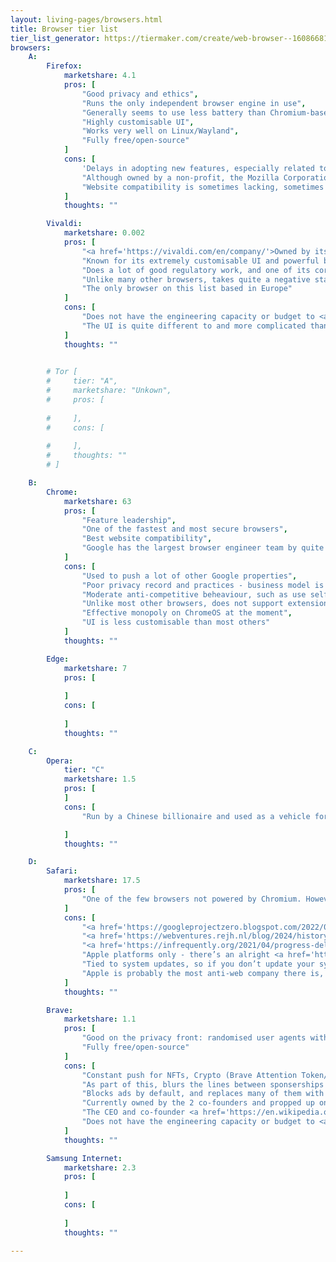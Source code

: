 ```yaml
---
layout: living-pages/browsers.html
title: Browser tier list
tier_list_generator: https://tiermaker.com/create/web-browser--16086681
browsers:
    A:
        Firefox:
            marketshare: 4.1
            pros: [
                "Good privacy and ethics",
                "Runs the only independent browser engine in use",
                "Generally seems to use less battery than Chromium-based browsers",
                "Highly customisable UI",
                "Works very well on Linux/Wayland",
                "Fully free/open-source"
            ]
            cons: [
                'Delays in adopting new features, especially related to PWAs/hardware access, and not enough money to fund development',
                "Although owned by a non-profit, the Mozilla Corporation still acts like a company, laying off employees for no particular reason, and making some quite questionable decisions over the past decade",
                "Website compatibility is sometimes lacking, sometimes due to websites (due to engine's small market share), sometimes due Firefox's delay in adding features."
            ]
            thoughts: ""

        Vivaldi:
            marketshare: 0.002
            pros: [
                "<a href='https://vivaldi.com/en/company/'>Owned by its employees</a>, who are in my experience lovely people (all the way up to the CEO). It does not accept exernal funding, does not chase rapid growth, and of all the browsers in this list has the most transparents and sustainable business mode.",
                "Known for its extremely customisable UI and powerful built-in tools, has inspired many other browsers in this regard",
                "Does a lot of good regulatory work, and one of its core missions is to help promote a free and open web, free from the control of gatekeepers",
                "Unlike many other browsers, takes quite a negative stance against gen AI, and does not try to force it into everything",
                "The only browser on this list based in Europe"
            ]
            cons: [
                "Does not have the engineering capacity or budget to <a href='https://chrome-commit-tracker.arthursonzogni.com/organizations/commits?repositories=chromium&organizations=Brave,Vivaldi&grouping=yearly&colors=organizations&kind=author&metric=commit&chart=bar&dates=2000-01-01,2025-04-02'>work much on its browser engine</a>",
                "The UI is quite different to and more complicated than most other browsers, and so can take some getting used to and may not be for everyone"
            ]
            thoughts: ""

        
        # Tor [
        #     tier: "A",
        #     marketshare: "Unkown",
        #     pros: [
                
        #     ],
        #     cons: [
                
        #     ],
        #     thoughts: ""
        # ]

    B:
        Chrome: 
            marketshare: 63
            pros: [
                "Feature leadership",
                "One of the fastest and most secure browsers",
                "Best website compatibility",
                "Google has the largest browser engineer team by quite a substantial margin, and does most of the work than goes into Chromium. As such they tend to have the fastest security and critial issue response teams"
            ]
            cons: [
                "Used to push a lot of other Google properties",
                "Poor privacy record and practices - business model is collecting and selling user data. See backtracking on phasing out 3p cookies recently.",
                "Moderate anti-competitive beheaviour, such as use self-preferencing from Google's websites (eg pre-installed Meet/Drive extensions), not providing WebAPKs for other Android browsers, forced/default-use in some Google native mobile apps",
                "Unlike most other browsers, does not support extensions on Android (presumably due to ad-blockers)",
                "Effective monopoly on ChromeOS at the moment",
                "UI is less customisable than most others"
            ]
            thoughts: ""

        Edge:
            marketshare: 7
            pros: [
                
            ]
            cons: [
                
            ]
            thoughts: ""

    C:
        Opera:
            tier: "C"
            marketshare: 1.5
            pros: [
            ]
            cons: [
                "Run by a Chinese billionaire and used as a vehicle for pushing their ad network, gaming business, news app, Fintech microlending etc",

            ]
            thoughts: ""

    D:
        Safari:
            marketshare: 17.5
            pros: [
                "One of the few browsers not powered by Chromium. However, this is because Google forked Webkit to create Chromium due to Apple's slow processes and prioritisation, and it's been largely left behind since then, with little to offer vs the other 2 browser engines while being less open and less cross-platform"
            ]
            cons: [
                "<a href='https://googleprojectzero.blogspot.com/2022/02/a-walk-through-project-zero-metrics.html#browsers'>Poor security record</a> and practices",
                "<a href='https://webventures.rejh.nl/blog/2024/history-of-safari-show-stoppers/'>Broken features and bugs</a>",
                "<a href='https://infrequently.org/2021/04/progress-delayed/'>Very late</a> (<a href='2https://wpt.fyi/results/'>or yet to</a>) support many things",
                "Apple platforms only - there’s an alright <a href='https://webkitgtk.org/'>community-maintained Linux port</a> but effectively for Windows and Android",
                "Tied to system updates, so if you don’t update your system or your device is no longer supported, Safari stops getting updated as well",
                "Apple is probably the most anti-web company there is, doing everything they can to hold it back (eg supressing iOS PWAs, notifications) and force people into their walled garden. A total ban on all other browser engines on iOS and their repeated malicious compliance with laws and court rulings does little to help this image"
            ]
            thoughts: ""

        Brave:
            marketshare: 1.1
            pros: [
                "Good on the privacy front: randomised user agents with minimal information leak makes it one of the most private browsers",
                "Fully free/open-source"
            ]
            cons: [
                "Constant push for NFTs, Crypto (Brave Attention Token/Wallet) and Web3",
                "As part of this, blurs the lines between sponserships and browser features, UI feels like an <a href='https://en.wikipedia.org/wiki/Brave_(web_browser)'>advert</a>",
                "Blocks ads by default, and replaces many of them with its own ad network, which pays creators much less while taking control away from them and forcing them to use Brave's cryptocurrency",
                "Currently owned by the 2 co-founders and propped up on venture-capital, although not much transparency around this",
                "The CEO and co-founder <a href='https://en.wikipedia.org/wiki/Brendan_Eich'>Brendan Eich</a> resigned from Mozilla due to opposing same-sex marriage, and more recently was in the spotlight for spreading Covid misinformation",
                "Does not have the engineering capacity or budget to <a href='https://chrome-commit-tracker.arthursonzogni.com/organizations/commits?repositories=chromium&organizations=Brave,Vivaldi&grouping=yearly&colors=organizations&kind=author&metric=commit&chart=bar&dates=2000-01-01,2025-04-02'>work much on its browser engine</a>",
            ]
            thoughts: ""

        Samsung Internet:
            marketshare: 2.3
            pros: [
                
            ]
            cons: [
                
            ]
            thoughts: ""

---
```

